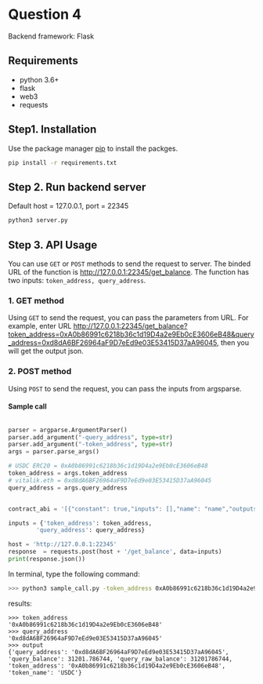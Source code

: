 # Question 4
Backend framework: Flask
## Requirements 
* python 3.6+
* flask 
* web3
* requests

## Step1. Installation
Use the package manager [pip](https://pip.pypa.io/en/stable/) to install the  packges.

```bash
pip install -r requirements.txt
```

## Step 2. Run backend server
Default host = 127.0.0.1, port = 22345

```bash
python3 server.py
```

## Step 3. API Usage
You can use `GET` or `POST` methods to send the request to server. The binded URL of the function is http://127.0.0.1:22345/get_balance. The function has two inputs: `token_address, query_address`.  
### 1. GET method
Using `GET` to send the request, you can pass the parameters from URL. For example, enter URL http://127.0.0.1:22345/get_balance?token_address=0xA0b86991c6218b36c1d19D4a2e9Eb0cE3606eB48&query_address=0xd8dA6BF26964aF9D7eEd9e03E53415D37aA96045, then you will get the output json.

### 2. POST method
Using `POST` to send the request, you can pass the inputs from argsparse.
#### Sample call
```python

parser = argparse.ArgumentParser()
parser.add_argument("-query_address", type=str)
parser.add_argument("-token_address", type=str)
args = parser.parse_args()

# USDC ERC20 = 0xA0b86991c6218b36c1d19D4a2e9Eb0cE3606eB48
token_address = args.token_address
# vitalik.eth = 0xd8dA6BF26964aF9D7eEd9e03E53415D37aA96045
query_address = args.query_address


contract_abi = '[{"constant": true,"inputs": [],"name": "name","outputs": [{"name": "","type": "string"}],"payable": false,"type": "function"}, {"constant": true,"inputs": [],"name": "decimals","outputs": [{"name": "","type": "uint8"}],"payable": false,"type": "function"},{"constant": true,"inputs": [{"name": "_owner","type": "address"}],"name": "balanceOf","outputs": [{"name": "balance","type": "uint256"}],"payable": false,"type": "function"},  {"constant": true,"inputs": [],"name": "symbol","outputs": [{"name": "","type": "string"}],"payable": false,"type": "function"}]'

inputs = {'token_address': token_address,
        'query_address': query_address}

host = 'http://127.0.0.1:22345'
response  = requests.post(host + '/get_balance', data=inputs)
print(response.json())

```
In terminal, type the following command:
``` bash
>>> python3 sample_call.py -token_address 0xA0b86991c6218b36c1d19D4a2e9Eb0cE3606eB48 -query_address 0xd8dA6BF26964aF9D7eEd9e03E53415D37aA96045
```
results:
```
>>> token_address
'0xA0b86991c6218b36c1d19D4a2e9Eb0cE3606eB48'
>>> query_address
'0xd8dA6BF26964aF9D7eEd9e03E53415D37aA96045'
>>> output
{'query_address': '0xd8dA6BF26964aF9D7eEd9e03E53415D37aA96045', 'query_balance': 31201.786744, 'query_raw_balance': 31201786744, 'token_address': '0xA0b86991c6218b36c1d19D4a2e9Eb0cE3606eB48', 'token_name': 'USDC'}
```